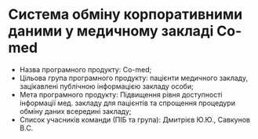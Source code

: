 # Система обміну корпоративними даними у медичному закладі Co-med

* Назва програмного продукту: Co-med;
* Цільова група програмного продукту: пацієнти медичного закладу, зацікавлені публічною інформацією закладу особи;
* Мета програмного продукту: Підвищення рівня доступності інформації мед. закладу для пацієнтів та спрощення процедури обміну даних всередині закладу;
* Список учасників команди (ПІБ та група): Дмитрієв Ю.Ю., Савкунов В.С.
